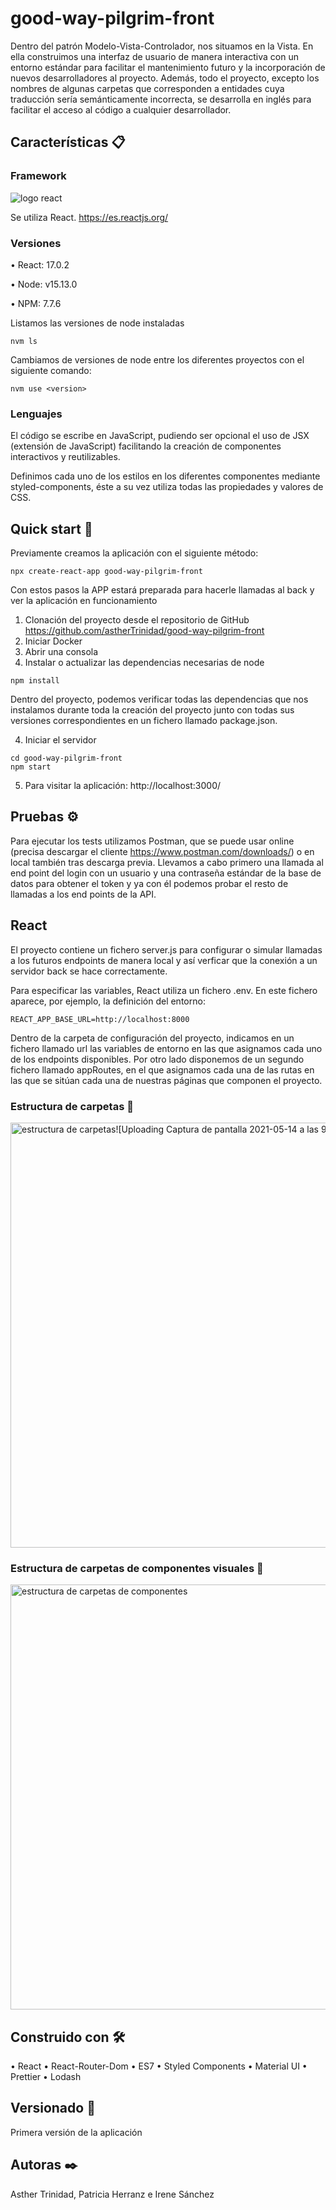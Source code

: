 # good-way-pilgrim-front

Dentro del patrón Modelo-Vista-Controlador, nos situamos en la Vista. En ella construimos una interfaz de usuario de manera interactiva con un entorno estándar para facilitar el mantenimiento futuro y la incorporación de nuevos desarrolladores al proyecto. Además, todo el proyecto, excepto los nombres de algunas carpetas que corresponden a entidades cuya traducción sería semánticamente incorrecta, se desarrolla en inglés para facilitar el acceso al código a cualquier desarrollador. 

## Características 📋

###	Framework
![logo react](https://user-images.githubusercontent.com/61313038/118236531-7a9aee00-b496-11eb-93ed-8e6ea0417edb.png)

Se utiliza React.
https://es.reactjs.org/

### Versiones
•  React:  17.0.2

•  Node:   v15.13.0

•  NPM:    7.7.6

Listamos las versiones de node instaladas
```
nvm ls
```
Cambiamos de versiones de node entre los diferentes proyectos con el siguiente comando:

```
nvm use <version>
```

###	Lenguajes

El código se escribe en JavaScript, pudiendo ser opcional el uso de JSX (extensión de JavaScript) facilitando la creación de componentes interactivos y reutilizables.

Definimos cada uno de los estilos en los diferentes componentes mediante styled-components, éste a su vez utiliza todas las propiedades y valores de CSS. 



## Quick start 🚀

Previamente creamos la aplicación con el siguiente método:
```
npx create-react-app good-way-pilgrim-front
```

Con estos pasos la APP estará preparada para hacerle llamadas al back y ver la aplicación en funcionamiento
1.	Clonación del proyecto desde el repositorio de GitHub 
    https://github.com/astherTrinidad/good-way-pilgrim-front
2.  Iniciar Docker
3.	Abrir una consola
4.  Instalar o actualizar las dependencias necesarias de node
```
npm install
```
Dentro del proyecto, podemos verificar todas las dependencias que nos instalamos durante toda la creación del proyecto junto con todas sus versiones correspondientes en un fichero llamado package.json.

4.	Iniciar el servidor
```
cd good-way-pilgrim-front
npm start
```
5. Para visitar la aplicación:
   http://localhost:3000/

## Pruebas ⚙️

Para ejecutar los tests utilizamos Postman, que se puede usar online (precisa descargar el cliente https://www.postman.com/downloads/) o en local también tras descarga previa. Llevamos a cabo primero una llamada al end point del login con un usuario y una contraseña estándar de la base de datos para obtener el token y ya con él podemos probar el resto de llamadas a los end points de la API.


## React 

El proyecto contiene un fichero server.js para configurar o simular llamadas a los futuros endpoints de manera local y así verficar que la conexión a un servidor back se hace correctamente.

Para especificar las variables, React utiliza un fichero .env. En este fichero aparece, por ejemplo, la definición del entorno:
```
REACT_APP_BASE_URL=http://localhost:8000
```
Dentro de la carpeta de configuración del proyecto, indicamos en un fichero llamado url las variables de entorno en las que asignamos cada uno de los endpoints disponibles. Por otro lado disponemos de un segundo fichero llamado appRoutes, en el que asignamos cada una de las rutas en las que se sitúan cada una de nuestras páginas que componen el proyecto.

### Estructura de carpetas 📁 

<img width="680" alt="estructura de carpetas![Uploading Captura de pantalla 2021-05-14 a las 9.19.20.png…]()
" src="https://user-images.githubusercontent.com/61313038/118235336-e8deb100-b494-11eb-9c8c-8840bec0a1c7.png">

### Estructura de carpetas de componentes visuales 📁 

<img width="680" alt="estructura de carpetas de componentes" src="https://user-images.githubusercontent.com/61313038/118235839-918d1080-b495-11eb-9d89-ea776356d18a.png">


## Construido con 🛠️

•	React
•	React-Router-Dom
•	ES7
•	Styled Components
•	Material UI
•	Prettier
•	Lodash

## Versionado 📌

Primera versión de la aplicación


## Autoras ✒️

Asther Trinidad, Patricia Herranz e Irene Sánchez
